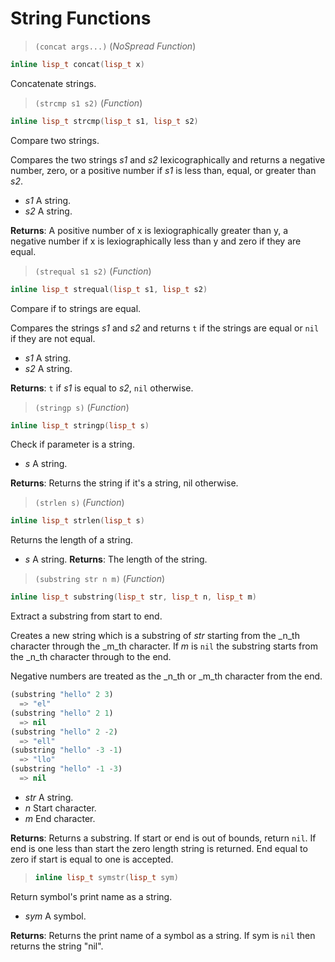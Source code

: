 # String Functions

> `(concat args...)` (_NoSpread Function_)

```cpp
inline lisp_t concat(lisp_t x)
```

Concatenate strings.

> `(strcmp s1 s2)` (_Function_)

```cpp
inline lisp_t strcmp(lisp_t s1, lisp_t s2)
```

Compare two strings.

Compares the two strings _s1_ and _s2_ lexicographically and returns a
negative number, zero, or a positive number if _s1_ is less than, equal, or
greater than _s2_.

- _s1_ A string.
- _s2_ A string.

**Returns**: A positive number of x is lexiographically greater than y, a
negative number if x is lexiographically less than y and zero if they are
equal.

> `(strequal s1 s2)` (_Function_)

```cpp
inline lisp_t strequal(lisp_t s1, lisp_t s2)
```

Compare if to strings are equal.

Compares the strings _s1_ and _s2_ and returns `t` if the strings are equal
or `nil` if they are not equal.

- _s1_ A string.
- _s2_ A string.

**Returns**: `t` if _s1_ is equal to _s2_, `nil` otherwise.

> `(stringp s)` (_Function_)

```cpp
inline lisp_t stringp(lisp_t s)
```

Check if parameter is a string.

- _s_ A string.

**Returns**: Returns the string if it's a string, nil otherwise.

> `(strlen s)` (_Function_)

```cpp
inline lisp_t strlen(lisp_t s)
```

Returns the length of a string.

- _s_ A string.
**Returns**: The length of the string.

> `(substring str n m)` (_Function_)

```cpp
inline lisp_t substring(lisp_t str, lisp_t n, lisp_t m)
```

Extract a substring from start to end.

Creates a new string which is a substring of _str_ starting from the _n_th
character through the _m_th character. If _m_ is `nil` the substring starts
from the _n_th character through to the end.

Negative numbers are treated as the _n_th or _m_th character from the
end.

```lisp
(substring "hello" 2 3)
  => "el"
(substring "hello" 2 1)
  => nil
(substring "hello" 2 -2)
  => "ell"
(substring "hello" -3 -1)
  => "llo"
(substring "hello" -1 -3)
  => nil
```

- _str_ A string.
- _n_ Start character.
- _m_ End character.

**Returns**: Returns a substring.  If start or end is out of bounds, return
`nil`.  If end is one less than start the zero length string is returned.
End equal to zero if start is equal to one is accepted.

> ```cpp
> inline lisp_t symstr(lisp_t sym)
> ```

Return symbol's print name as a string.

- _sym_ A symbol.

**Returns**: Returns the print name of a symbol as a string. If sym is `nil`
then returns the string "nil".
